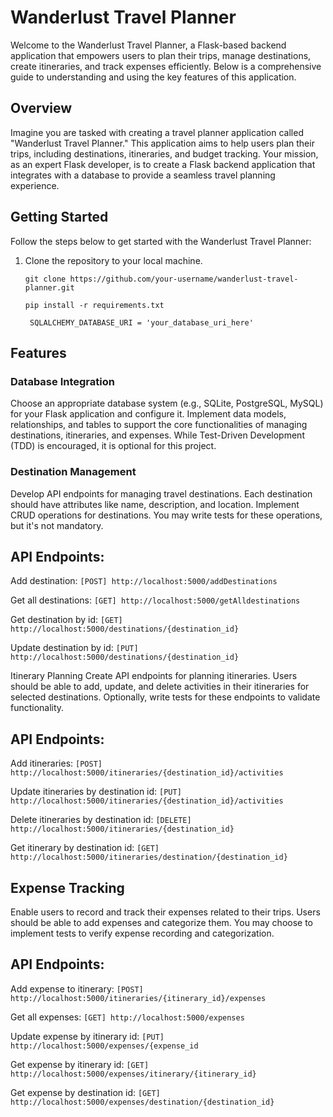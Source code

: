 # Wanderlust Travel Planner

Welcome to the Wanderlust Travel Planner, a Flask-based backend application that empowers users to plan their trips, manage destinations, create itineraries, and track expenses efficiently. Below is a comprehensive guide to understanding and using the key features of this application.

## Overview

Imagine you are tasked with creating a travel planner application called "Wanderlust Travel Planner." This application aims to help users plan their trips, including destinations, itineraries, and budget tracking. Your mission, as an expert Flask developer, is to create a Flask backend application that integrates with a database to provide a seamless travel planning experience.

## Getting Started

Follow the steps below to get started with the Wanderlust Travel Planner:

1. Clone the repository to your local machine.

   ```
   git clone https://github.com/your-username/wanderlust-travel-planner.git
   ```
   ```
   pip install -r requirements.txt
   ```
   ```
    SQLALCHEMY_DATABASE_URI = 'your_database_uri_here'
   ```
  ## Features
### Database Integration
Choose an appropriate database system (e.g., SQLite, PostgreSQL, MySQL) for your Flask application and configure it. Implement data models, relationships, and tables to support the core functionalities of managing destinations, itineraries, and expenses. While Test-Driven Development (TDD) is encouraged, it is optional for this project.

### Destination Management
Develop API endpoints for managing travel destinations. Each destination should have attributes like name, description, and location. Implement CRUD operations for destinations. You may write tests for these operations, but it's not mandatory.

## API Endpoints:

Add destination: ``` [POST] http://localhost:5000/addDestinations ```

Get all destinations: ```[GET] http://localhost:5000/getAlldestinations```

Get destination by id: ```[GET] http://localhost:5000/destinations/{destination_id}```

Update destination by id: ```[PUT] http://localhost:5000/destinations/{destination_id}```

Itinerary Planning
Create API endpoints for planning itineraries. Users should be able to add, update, and delete activities in their itineraries for selected destinations. Optionally, write tests for these endpoints to validate functionality.

## API Endpoints:

Add itineraries: ```[POST] http://localhost:5000/itineraries/{destination_id}/activities```

Update itineraries by destination id: ```[PUT] http://localhost:5000/itineraries/{destination_id}/activities```

Delete itineraries by destination id: ```[DELETE] http://localhost:5000/itineraries/{destination_id}```

Get itinerary by destination id: ```[GET] http://localhost:5000/itineraries/destination/{destination_id}```

## Expense Tracking
Enable users to record and track their expenses related to their trips. Users should be able to add expenses and categorize them. You may choose to implement tests to verify expense recording and categorization.

## API Endpoints:

Add expense to itinerary: ```[POST] http://localhost:5000/itineraries/{itinerary_id}/expenses```

Get all expenses: ```[GET] http://localhost:5000/expenses```

Update expense by itinerary id: ```[PUT] http://localhost:5000/expenses/{expense_id```

Get expense by itinerary id: ```[GET] http://localhost:5000/expenses/itinerary/{itinerary_id}```

Get expense by destination id: ```[GET] http://localhost:5000/expenses/destination/{destination_id}```
